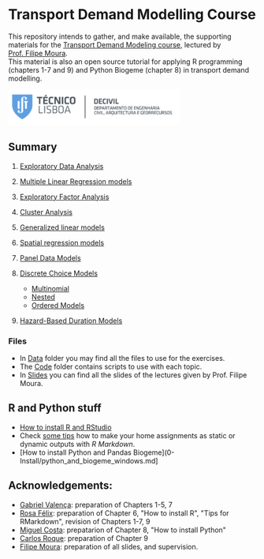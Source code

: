 Transport Demand Modelling Course
================

This repository intends to gather, and make available, the supporting materials for the [Transport Demand Modeling course](https://fenix.tecnico.ulisboa.pt/disciplinas/MPTra/2020-2021/1-semestre/materiais-de-apoio), lectured by [Prof. Filipe Moura](https://ushift.tecnico.ulisboa.pt/team-filipe-moura/).  
This material is also an open source tutorial for applying R programming (chapters 1-7 and 9) and Python Biogeme (chapter 8) in transport demand modelling.

![](README_files/ist.PNG)

## Summary

1.  [Exploratory Data Analysis](1-ExploratoryDataAnalysis.md)

2.  [Multiple Linear Regression models](2-MultipleLinearRegression.md)

3.  [Exploratory Factor Analysis](3-FactorAnalysis.md)

4.  [Cluster Analysis](4-ClusterAnalysis.md)

5.  [Generalized linear models](5-GeneralizedLinearModels.md)

6.  [Spatial regression models](6-SpatialModels.md)

7.  [Panel Data Models](7-PanelModels.md)

8.  [Discrete Choice Models](8-DiscreteChoiceModels/)
    
      - [Multinomial](8-DiscreteChoiceModels/8.1-MultinomialLogitAndProbitModels/)
      - [Nested](8-DiscreteChoiceModels/8.2-NestedLogitModels/)
      - [Ordered Models](8-DiscreteChoiceModels/8.3-OrderedLogitModels/)

9.  [Hazard-Based Duration Models](9-HazardBasedModels.md)

### Files

  - In [Data](Data/) folder you may find all the files to use for the
    exercises.  
  - The [Code](Code/) folder contains scripts to use with each topic.
  - In [Slides](Slides/Slides.md) you can find all the slides of the
    lectures given by Prof. Filipe Moura.

## R and Python stuff

  - [How to install R and RStudio](0-InstallR.md)
  - Check [some tips](RMarkdownReports.md) how to make your home assignments as static or dynamic outputs with *R Markdown*.
  - [How to install Python and Pandas Biogeme](0-Install/python_and_biogeme_windows.md]
  
## Acknowledgements:

* [Gabriel Valença](https://ushift.tecnico.ulisboa.pt/team-gabriel-valenca/): preparation of Chapters 1-5, 7
* [Rosa Félix](https://ushift.tecnico.ulisboa.pt/team-rosa-felix/): preparation of Chapter 6, "How to install R", "Tips for RMarkdown", revision of Chapters 1-7, 9
* [Miguel Costa](https://ushift.tecnico.ulisboa.pt/team-miguel-costa/): prepatarion of Chapter 8, "How to install Python"
* [Carlos Roque](https://ushift.tecnico.ulisboa.pt/team-carlos-roque/): preparation of Chapter 9
* [Filipe Moura](https://ushift.tecnico.ulisboa.pt/team-filipe-moura/): preparation of all slides, and supervision.

